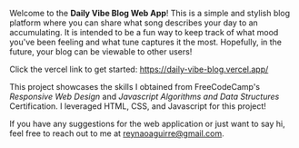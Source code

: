 Welcome to the **Daily Vibe Blog Web App**! This is a simple and stylish blog platform where you can share what song describes your day to an accumulating. It is intended to be a fun way to keep track of what mood you've been feeling and what tune captures it the most. Hopefully, in the future, your blog can be viewable to other users!

Click the vercel link to get started: https://daily-vibe-blog.vercel.app/

This project showcases the skills I obtained from FreeCodeCamp's _Responsive Web Design_ and _Javascript Algorithms and Data Structures_ Certification. I leveraged HTML, CSS, and Javascript for this project!



If you have any suggestions for the web application or just want to say hi, feel free to reach out to me at reynaoaguirre@gmail.com.
